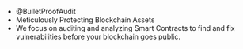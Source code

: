 - @BulletProofAudit
- Meticulously Protecting Blockchain Assets
- We focus on auditing and analyzing Smart Contracts to find and fix vulnerabilities before your blockchain goes public.
<!---
BulletProofAudit/BulletProofAudit is a ✨ special ✨ repository because its `README.md` (this file) appears on your GitHub profile.
You can click the Preview link to take a look at your changes.
--->
